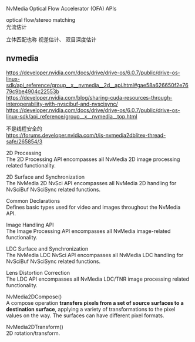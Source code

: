 NvMedia Optical Flow Accelerator (OFA) APIs


optical flow/stereo matching   
光流估计   

立体匹配也称 视差估计、 双目深度估计

## nvmedia  

https://developer.nvidia.com/docs/drive/drive-os/6.0.7/public/drive-os-linux-sdk/api_reference/group__x__nvmedia__2d__api.html#gae58a626650f2e7679c9be4904c22553b   
https://developer.nvidia.com/blog/sharing-cuda-resources-through-interoperability-with-nvscibuf-and-nvscisync/   
https://developer.nvidia.com/docs/drive/drive-os/6.0.7/public/drive-os-linux-sdk/api_reference/group__x__nvmedia__top.html  

不是线程安全的   
https://forums.developer.nvidia.com/t/is-nvmedia2dblitex-thread-safe/265854/3   

2D Processing   
The 2D Processing API encompasses all NvMedia 2D image processing related functionality.

2D Surface and Synchronization    
The NvMedia 2D NvSci API encompasses all NvMedia 2D handling for NvSciBuf NvSciSync related functions.

Common Declarations    
Defines basic types used for video and images throughout the NvMedia API.

Image Handling API    
The Image Processing API encompasses all NvMedia image-related functionality.

LDC Surface and Synchronization    
The NvMedia LDC NvSci API encompasses all NvMedia LDC handling for NvSciBuf NvSciSync related functions.

Lens Distortion Correction      
The LDC API encompasses all NvMedia LDC/TNR image processing related functionality.

  
NvMedia2DCompose()     
A compose operation **transfers pixels from a set of source surfaces to a destination surface**, applying a variety of transformations to the pixel values on the way. The surfaces can have different pixel formats.  

NvMedia2DTransform()    
2D rotation/transform.

 
